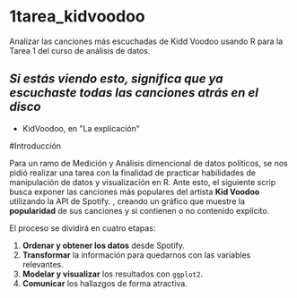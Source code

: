 # 1tarea_kidvoodoo
Analizar las canciones más escuchadas de Kidd Voodoo usando R para la Tarea 1 del curso de análisis de datos.

## *Si estás viendo esto, significa que ya escuchaste todas las canciones atrás en el disco* 

- KidVoodoo, en  "La explicación"

#Introducción

Para un ramo de Medición y Análisis dimencional de datos políticos, se nos pidió realizar una tarea con la finalidad de practicar habilidades de manipulación de datos y visualización en R. Ante esto, el siguiente scrip busca exponer las canciones más populares del artista **Kid Voodoo** utilizando la API de Spotify.  , creando un gráfico que muestre la **popularidad** de sus canciones y si contienen o no contenido explícito.

El proceso se dividirá en cuatro etapas:  
1. **Ordenar y obtener los datos** desde Spotify.  
2. **Transformar** la información para quedarnos con las variables relevantes.  
3. **Modelar y visualizar** los resultados con `ggplot2`.  
4. **Comunicar** los hallazgos de forma atractiva.

